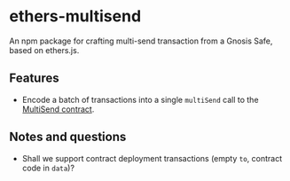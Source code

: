 # ethers-multisend

An npm package for crafting multi-send transaction from a Gnosis Safe, based on ethers.js.

## Features

- Encode a batch of transactions into a single `multiSend` call to the [MultiSend contract](https://github.com/gnosis/safe-contracts/blob/main/contracts/libraries/MultiSend.sol).

## Notes and questions

- Shall we support contract deployment transactions (empty `to`, contract code in `data`)?

